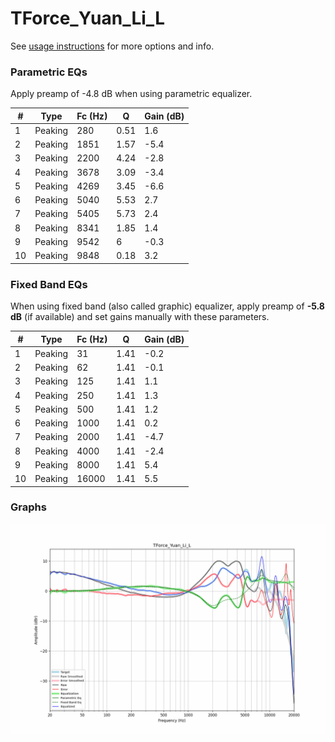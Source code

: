 # TForce_Yuan_Li_L
See [usage instructions](https://github.com/jaakkopasanen/AutoEq#usage) for more options and info.

### Parametric EQs
Apply preamp of -4.8 dB when using parametric equalizer.

|   # | Type    |   Fc (Hz) |    Q |   Gain (dB) |
|-----|---------|-----------|------|-------------|
|   1 | Peaking |       280 | 0.51 |         1.6 |
|   2 | Peaking |      1851 | 1.57 |        -5.4 |
|   3 | Peaking |      2200 | 4.24 |        -2.8 |
|   4 | Peaking |      3678 | 3.09 |        -3.4 |
|   5 | Peaking |      4269 | 3.45 |        -6.6 |
|   6 | Peaking |      5040 | 5.53 |         2.7 |
|   7 | Peaking |      5405 | 5.73 |         2.4 |
|   8 | Peaking |      8341 | 1.85 |         1.4 |
|   9 | Peaking |      9542 | 6    |        -0.3 |
|  10 | Peaking |      9848 | 0.18 |         3.2 |

### Fixed Band EQs
When using fixed band (also called graphic) equalizer, apply preamp of **-5.8 dB** (if available) and set gains manually with these parameters.

|   # | Type    |   Fc (Hz) |    Q |   Gain (dB) |
|-----|---------|-----------|------|-------------|
|   1 | Peaking |        31 | 1.41 |        -0.2 |
|   2 | Peaking |        62 | 1.41 |        -0.1 |
|   3 | Peaking |       125 | 1.41 |         1.1 |
|   4 | Peaking |       250 | 1.41 |         1.3 |
|   5 | Peaking |       500 | 1.41 |         1.2 |
|   6 | Peaking |      1000 | 1.41 |         0.2 |
|   7 | Peaking |      2000 | 1.41 |        -4.7 |
|   8 | Peaking |      4000 | 1.41 |        -2.4 |
|   9 | Peaking |      8000 | 1.41 |         5.4 |
|  10 | Peaking |     16000 | 1.41 |         5.5 |

### Graphs
![](./TForce_Yuan_Li_L.png)

